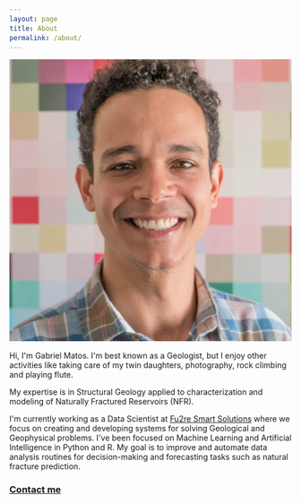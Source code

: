 ```yaml
---
layout: page
title: About
permalink: /about/
---
```


![Profile picture](https://raw.githubusercontent.com/gcmatos/gcmatos.github.io/master/images/profile.jpg)

Hi, I'm Gabriel Matos. I'm best known as a Geologist, but I enjoy other activities like taking care of my twin daughters, photography, rock climbing and playing flute.

My expertise is in Structural Geology applied to characterization and modeling of Naturally Fractured Reservoirs (NFR).

I'm currently working as a Data Scientist at [Fu2re Smart Solutions](https://www.fu2re.com.br/) where we focus on creating and developing systems for solving Geological and Geophysical problems. I've been focused on Machine Learning and Artificial Intelligence in Python and R. My goal is to improve and automate data analysis routines for decision-making and forecasting tasks such as natural fracture prediction.  

### [Contact me](mailto:gcmatos@gmail.com)
